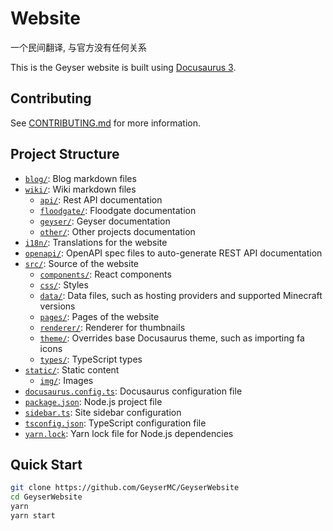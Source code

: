# Website

一个民间翻译, 与官方没有任何关系

This is the Geyser website is built using [Docusaurus 3](https://docusaurus.io/).

## Contributing

See [CONTRIBUTING.md](CONTRIBUTING.md) for more information.

## Project Structure

- [`blog/`](/blog/): Blog markdown files
- [`wiki/`](/wiki/): Wiki markdown files
    - [`api/`](/wiki/api/): Rest API documentation
    - [`floodgate/`](/wiki/floodgate/): Floodgate documentation
    - [`geyser/`](/wiki/geyser): Geyser documentation
    - [`other/`](/wiki/other/): Other projects documentation
- [`i18n/`](/i18n/): Translations for the website
- [`openapi/`](/openapi/): OpenAPI spec files to auto-generate REST API documentation
- [`src/`](/src/): Source of the website
    - [`components/`](/src/components/): React components
    - [`css/`](/src/css/): Styles
    - [`data/`](/src/data/): Data files, such as hosting providers and supported Minecraft versions
    - [`pages/`](/src/pages/): Pages of the website
    - [`renderer/`](/src/renderer/): Renderer for thumbnails
    - [`theme/`](/src/theme/): Overrides base Docusaurus theme, such as importing fa icons
    - [`types/`](/src/types/): TypeScript types
- [`static/`](/static/): Static content
    - [`img/`](/static/img/): Images
- [`docusaurus.config.ts`](/docusaurus.config.ts): Docusaurus configuration file
- [`package.json`](/package.json): Node.js project file
- [`sidebar.ts`](/sidebar.ts): Site sidebar configuration
- [`tsconfig.json`](/tsconfig.json): TypeScript configuration file
- [`yarn.lock`](/yarn.lock): Yarn lock file for Node.js dependencies

## Quick Start

```sh
git clone https://github.com/GeyserMC/GeyserWebsite
cd GeyserWebsite
yarn
yarn start
```